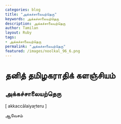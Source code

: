 ```yaml
---  
categories: blog  
title: "அக்கச்சாலையற்தெரு"
keywords: அக்கச்சாலையற்தெரு  
description: அக்கச்சாலையற்தெரு
author: Tamilan  
layout: Ruby  
tags:     
- அக்கச்சாலையற்தெரு
permalink: "அக்கச்சாலையற்தெரு"  
featured: /images/noolkal_96_6.png  
--- 
```

# தனித் தமிழகராதிக் களஞ்சியம்
## அக்கச்சாலையற்தெரு

[ akkaccālaiyaṟteru ]  
  
ஆவேசம்